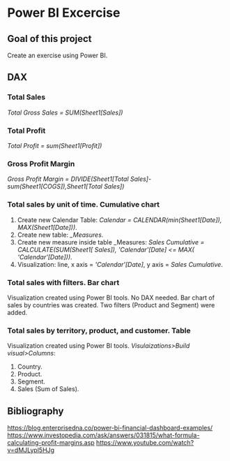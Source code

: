 # Power BI Excercise

## Goal of this project

Create an exercise using Power BI.

## DAX
### Total Sales
*Total Gross Sales = SUM(Sheet1[Sales])*
### Total Profit
*Total Profit = sum(Sheet1[Profit])*
### Gross Profit Margin
*Gross Profit Margin = DIVIDE(Sheet1[Total Sales]-sum(Sheet1[COGS]),Sheet1[Total Sales])*
### Total sales by unit of time. Cumulative chart
1. Create new Calendar Table: *Calendar = CALENDAR(min(Sheet1[Date]), MAX(Sheet1[Date]))*.
2. Create new table: *_Measures*.
3. Create new measure inside table _Measures: *Sales Cumulative = CALCULATE(SUM(Sheet1[ Sales]), 'Calendar'[Date] <= MAX( 'Calendar'[Date]))*.
4. Visualization: line, x axis = *'Calendar'[Date]*, y axis = *Sales Cumulative*.
### Total sales with filters. Bar chart
Visualization created using Power BI tools. No DAX needed. Bar chart of sales by countries was created. Two filters (Product and Segment) were added.
### Total sales by territory, product, and customer. Table
Visualization created using Power BI tools. 
*Visulaizations>Build visual>Columns*:
1. Country.
2. Product.
3. Segment.
4. Sales (Sum of Sales).


## Bibliography
https://blog.enterprisedna.co/power-bi-financial-dashboard-examples/
https://www.investopedia.com/ask/answers/031815/what-formula-calculating-profit-margins.asp
https://www.youtube.com/watch?v=dMJLypl5HJg

